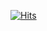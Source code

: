 [![Hits](https://hits.seeyoufarm.com/api/count/incr/badge.svg?url=https%3A%2F%2Fgithub.com%2Fyenhj%2Fhit-counter&count_bg=%23080808&title_bg=%23378329&icon=linux.svg&icon_color=%23080808&title=hits&edge_flat=false)](https://hits.seeyoufarm.com)

